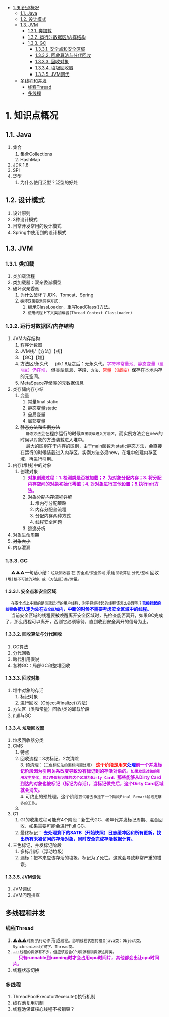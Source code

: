 

<!-- TOC -->

- [1. 知识点概况](#1-知识点概况)
    - [1.1. Java](#11-java)
    - [1.2. 设计模式](#12-设计模式)
    - [1.3. JVM](#13-jvm)
        - [1.3.1. 类加载](#131-类加载)
        - [1.3.2. 运行时数据区/内存结构](#132-运行时数据区内存结构)
        - [1.3.3. GC](#133-gc)
            - [1.3.3.1. 安全点和安全区域](#1331-安全点和安全区域)
            - [1.3.3.2. 回收算法与分代回收](#1332-回收算法与分代回收)
            - [1.3.3.3. 回收对象](#1333-回收对象)
            - [1.3.3.4. 垃圾回收器](#1334-垃圾回收器)
            - [1.3.3.5. JVM调优](#1335-jvm调优)
    - [多线程和并发](#多线程和并发)
        - [线程Thread](#线程thread)
        - [多线程](#多线程)

<!-- /TOC -->


# 1. 知识点概况
## 1.1. Java
1. 集合
    1. 集合Collections
    2. HashMap
2. JDK 1.8
1. SPI
2. 泛型
    1. 为什么使用泛型？泛型的好处


## 1.2. 设计模式
1. 设计原则
2. 3种设计模式
3. 日常开发常用的设计模式
4. Spring中使用到的设计模式


## 1.3. JVM
### 1.3.1. 类加载
1. 类加载流程
2. 类加载器：双亲委派模型
3. 破坏双亲委派
    1. 为什么破坏？JDK、Tomcat、Spring
    2. `破坏双亲委派两种方式：`  
        1. 继承ClassLoader，重写loadClass()方法。  
        2. `使用线程上下文类加载器(Thread Context ClassLoader)`

### 1.3.2. 运行时数据区/内存结构
1. JVM内存结构
    1. 程序计数器
    2. JVM栈/【方法】【栈】
    3. 【GC】【堆】
    4. 方法区/永久代
    &emsp; jdk1.8及之后：无永久代。<font color = "clime">字符串常量池、静态变量（`值可变`）仍在堆，</font> 但类型信息、字段、`方法`、<font color = "red">常量（`值固定`）</font>保存在本地内存的元空间。  
    5. MetaSpace存储类的元数据信息
2. 类存储内存小结
    1. 变量
        1. 常量final static
        2. 静态变量static
        3. 全局变量
        4. 局部变量 
    2. ~~静态方法和实例方法~~  
    &emsp; `静态方法`会在程序运行的时候`直接装载进入方法区`。而实例方法会在new的时候以对象的方法装载进入堆中。  
    &emsp; 最大的区别在于内存的区别，由于main函数为static静态方法，会直接在运行的时候装载进入内存区，实例方法必须new，在堆中创建内存区域，再进行引用。  
3. 内存(堆栈)中的对象
    1. 创建对象
        1. **<font color = "clime">对象创建过程：1. 检测类是否被加载；2. 为对象分配内存；3. 将分配内存空间的对象初始化零值；4. 对对象进行其他设置；5.执行init方法。</font>**  
        2. ~~对象分配内存流程详解~~  
            1. 堆内存分配策略  
            2. 内存分配全流程  
            3. 分配内存两种方式  
            4. 线程安全问题
        3. 逃逸分析
4. 对象生命周期  
5. ~~对象大小~~  
6. 内存泄漏  

### 1.3.3. GC  
&emsp; ⚠️⚠️⚠️一句话小结：`垃圾回收器` 在 `安全点/安全区域` 采用`回收算法` `分代/整堆` 回收 `(堆)根不可达的对象 或 (方法区)类/常量`。  

#### 1.3.3.1. 安全点和安全区域  
&emsp; `在安全点上中断的是活跃运行的用户线程，对于已经挂起的线程该怎么处理呢？`**<font color = "blue">`已经挂起的线程`会被认定为处在`安全区域`内，中断的时候不需要考虑安全区域中的线程。</font>**  
&emsp; 当前安全区域的线程要被唤醒离开安全区域时，先检查能否离开，如果GC完成了，那么线程可以离开，否则它必须等待，直到收到安全离开的信号为止。  

#### 1.3.3.2. 回收算法与分代回收
1. GC算法  
2. 分代回收  
3. 跨代引用假说  
4. 各种GC：局部GC和整堆回收  

#### 1.3.3.3. 回收对象  
1. 堆中对象的存活
    1. 标记对象
    2. 进行回收（Object#finalize()⽅法）  
2. 方法区（类和常量）回收/类的卸载阶段  
3. null与GC  

#### 1.3.3.4. 垃圾回收器  
1. 垃圾回收器分类  
2. CMS  
    1. 特点  
    2. 回收流程：3次标记、2次清除  
        3. 预清理：（`三色标记法的漏标问题处理`） **<font color = "red">这个阶段是用来</font><font color = "blue">处理</font><font color = "clime">前一个并发标记阶段因为引用关系改变导致没有标记到的存活对象的。`如果发现对象的引用发生变化，则JVM会标记堆的这个区域为Dirty Card。`那些能够从Dirty Card到达的对象也被标记（标记为存活），当标记做完后，这个Dirty Card区域就会消失。</font>**  
        4. 可终止的预处理。这个阶段`尝试着去承担下一个阶段Final Remark阶段足够多的工作`。   
    3. 
3. G1  
    1. G1的收集过程可能有4个阶段：新生代GC、老年代并发标记周期、混合回收、如果需要可能会进行Full GC。   
    2. 最终标记： **<font color = "blue">去处理剩下的SATB（开始快照）日志缓冲区和所有更新，找出所有未被访问的存活对象，同时安全完成存活数据计算。</font>**   
4. 三色标记，并发标记阶段  
    1. 多标/错标（浮动垃圾）  
    2. 漏标：把本来应该存活的垃圾，标记为了死亡。这就会导致非常严重的错误。  

#### 1.3.3.5. JVM调优  
1. JVM调优  
2. JVM问题排查  


## 多线程和并发  
### 线程Thread  
1. ⚠️⚠️⚠️`对象` `执行动作` 形成`线程`。`影响线程状态的相关java类：Object类、Synchronized关键字、Thread类。`  
2. `⚠️⚠️⚠️线程的资源有不少，但应该包含CPU资源和锁资源这两类。`  
&emsp; **<font color = "clime">只有runnable到running时才会占用cpu时间片，其他都会出让cpu时间片。</font>**  
3. 线程状态切换  

### 多线程  
1. ThreadPoolExecutor#execute()执行机制  
2. 线程池复用机制  
3. 线程池保证核心线程不被销毁？    




    


